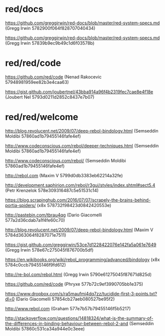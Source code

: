 # red/docs



https://github.com/greggirwin/red-docs/blob/master/red-system-specs.md (Gregg Irwin 5782900f064f828707040434)



https://github.com/greggirwin/red-docs/blob/master/red-system-specs.md (Gregg Irwin 57839b9ec9b49c1d6f03578b)



# red/red/code



https://github.com/red/code (Nenad Rakocevic 57948981959ee82b3e4caa63)



https://gist.github.com/joubertnel/43bba914a96f4b2319fec7cae8e4f18e (Joubert Nel 5793d0211d2852c8437e7b07)



# red/red/welcome



http://blog.revolucent.net/2009/07/deep-rebol-bindology.html (Semseddin Moldibi 57860ad1b79455146fafe4ef)



http://www.codeconscious.com/rebol/deeper-techniques.html (Semseddin Moldibi 57860ad1b79455146fafe4ef)



http://www.codeconscious.com/rebol/ (Semseddin Moldibi 57860ad1b79455146fafe4ef)



http://rebol.com (Maxim V 5799d0db3383eb62214a32fe)



http://development.saphirion.com/rebol/r3gui/styles/index.shtml#sect5.4 (Petr Krenzelok 578e309316487c5e51531c14)



https://blog.scrapinghub.com/2016/07/07/scrapely-the-brains-behind-portia-spiders/ (x8x 578732f98423d0842420553e)



http://pastebin.com/tbrau4qg (Dario Giacomelli 577a2d36cdab7a1f4fe60c70)



http://blog.revolucent.net/2009/07/deep-rebol-bindology.html (Maxim V 5784d363064f8287071e7511)



https://gist.github.com/greggirwin/53ce7d1228422076e142fa5a061e7649 (Gregg Irwin 578e67c275045f876700b5df)



https://en.wikibooks.org/wiki/rebol_programming/advanced/bindology (x8x 5784c0ccb79455146f9fd612)



http://re-bol.com/rebol.html (Gregg Irwin 5790e61275045f87671d825d)



https://github.com/red/code (Phryxe 577b72c9ef3990705bb1e375)



https://www.dropbox.com/s/ra5maufmi4dq7zz/tucidide-first-3-points.txt?dl=0 (Dario Giacomelli 57854cb27aeb080527be95f2)



http://www.rebol.com (Graham 577e7b57b79455146f5b5217)



http://stackoverflow.com/questions/14818324/what-is-the-summary-of-the-differences-in-binding-behaviour-between-rebol-2-and (Semseddin Moldibi 57860c531ca34a944e0c3eee)



